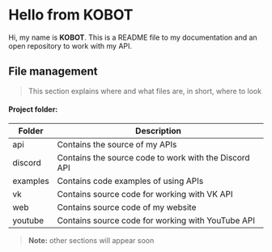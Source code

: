 # Hello from KOBOT

Hi, my name is **KOBOT**. This is a README file to my documentation and an open repository to work with my API.

## File management

> This section explains where and what files are, in short, where to look
#### Project folder:

|Folder|Description|
|-|-|
|api|Contains the source of my APIs|
|discord|Contains the source code to work with the Discord API|
|examples|Contains code examples of using APIs|
|vk|Contains source code for working with VK API|
|web|Contains source code of my website|
|youtube|Contains source code for working with YouTube API|

> **Note:** other sections will appear soon
